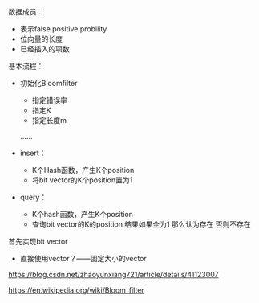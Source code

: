数据成员：

+ 表示false positive probility
+ 位向量的长度
+ 已经插入的项数

基本流程：

+ 初始化Bloomfilter

  + 指定错误率
  + 指定K
  + 指定长度m

  ......

+ insert：

  + K个Hash函数，产生K个position
  + 将bit vector的K个position置为1

+ query：

  + K个hash函数，产生K个position
  + 查询bit vector的K的position 结果如果全为1 那么认为存在 否则不存在



首先实现bit vector

+ 直接使用vector？——固定大小的vector





https://blog.csdn.net/zhaoyunxiang721/article/details/41123007

https://en.wikipedia.org/wiki/Bloom_filter